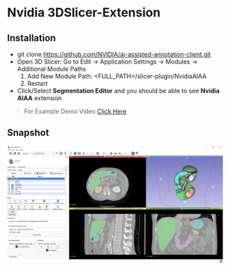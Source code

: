 # Nvidia 3DSlicer-Extension
## Installation
- git clone https://github.com/NVIDIA/ai-assisted-annotation-client.git
- Open 3D Slicer: Go to Edit -> Application Settings -> Modules -> Additional Module Paths
   1) Add New Module Path: <FULL_PATH>/slicer-plugin/NvidiaAIAA 
   2) Restart
- Click/Select **Segmentation Editor** and you should be able to see **Nvidia AIAA** extension

>For Example Demo Video [Click Here](https://drive.google.com/open?id=1cQgCBl4v3OqI3Hh8hzMvR01xiEBO2GLE)

## Snapshot
![Alt text](snapshot.png?raw=true "NVIDIA In Action")
